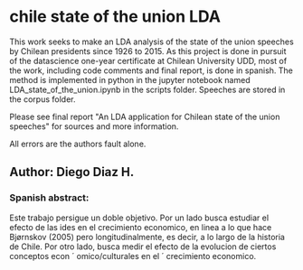 # chile state of the union LDA
 This work seeks to make an LDA analysis of the state of the union speeches by Chilean presidents since 1926 to 2015. As this project is done in pursuit of the datascience one-year certificate at Chilean University UDD, most of the work, including code comments and final report, is done in spanish. The method is implemented in python in the jupyter notebook named LDA_state_of_the_union.ipynb in the scripts folder. Speeches are stored in the corpus folder. 
 
 Please see final report "An LDA application for Chilean state of the union speeches" for sources and more information.
 
 All errors are the authors fault alone.
 
 ## Author: Diego Diaz H.
 
 ### Spanish abstract: 
 Este trabajo persigue un doble objetivo. Por un lado busca estudiar el efecto de las ides en el crecimiento economico, en linea a lo que hace Bjørnskov (2005) pero longitudinalmente, es decir, a lo largo de la historia de Chile. Por otro lado, busca medir el efecto de la evolucion de ciertos conceptos econ ´ omico/culturales en el ´
crecimiento economico.

